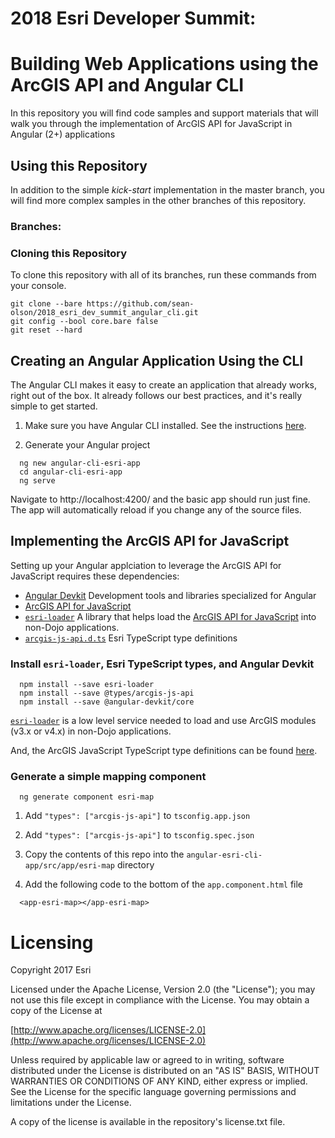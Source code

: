 # 2018 Esri Developer Summit: 
# Building Web Applications using the ArcGIS API and Angular CLI

In this repository you will find code samples and support materials that will walk you through the 
implementation of ArcGIS API for JavaScript in Angular (2+) applications 

## Using this Repository
In addition to the simple *kick-start* implementation in the master branch, you will find more
complex samples in the other branches of this repository.    

### Branches: 

### Cloning this Repository
To clone this repository with all of its branches, run these commands from your console.
````
git clone --bare https://github.com/sean-olson/2018_esri_dev_summit_angular_cli.git
git config --bool core.bare false
git reset --hard
````

## Creating an Angular Application Using the CLI 
The Angular CLI makes it easy to create an application that already works, right out of the box. It already follows our best practices, and it's really simple to get started.

1. Make sure you have Angular CLI installed. See the instructions [here](https://github.com/angular/angular-cli).

2. Generate your Angular project

```
  ng new angular-cli-esri-app
  cd angular-cli-esri-app
  ng serve
```

  Navigate to http://localhost:4200/ and the basic app should run just fine. The app will automatically reload if you change any of the source files.

## Implementing the ArcGIS API for JavaScript

Setting up your Angular applciation to leverage the ArcGIS API for JavaScript requires these dependencies: 

* [Angular Devkit](https://github.com/angular/devkit) Development tools and libraries specialized for Angular
* [ArcGIS API for JavaScript](https://developers.arcgis.com/javascript/)
* [`esri-loader`](https://github.com/Esri/esri-loader) A library that helps load the [ArcGIS API for JavaScript](https://developers.arcgis.com/javascript/) into non-Dojo applications.
* [`arcgis-js-api.d.ts`](https://github.com/Esri/jsapi-resources/tree/master/4.x/typescript) Esri TypeScript type definitions


### Install `esri-loader`, Esri TypeScript types, and Angular Devkit

```
  npm install --save esri-loader
  npm install --save @types/arcgis-js-api
  npm install --save @angular-devkit/core
```

[`esri-loader`](https://github.com/Esri/esri-loader#usage) is a low level service needed to load and use ArcGIS modules (v3.x or v4.x) in non-Dojo applications.

And, the ArcGIS JavaScript TypeScript type definitions can be found [here](https://github.com/Esri/jsapi-resources/tree/master/4.x/typescript).

### Generate a simple mapping component

```
  ng generate component esri-map
```

1. Add `"types": ["arcgis-js-api"]` to `tsconfig.app.json`

2. Add  `"types": ["arcgis-js-api"]` to `tsconfig.spec.json`

3. Copy the contents of this repo into the `angular-esri-cli-app/src/app/esri-map` directory

4. Add the following code to the bottom of the `app.component.html` file

```
  <app-esri-map></app-esri-map>
```

# Licensing

Copyright 2017 Esri

Licensed under the Apache License, Version 2.0 (the "License"); you may not use this file except in compliance with the License. You may obtain a copy of the License at

[http://www.apache.org/licenses/LICENSE-2.0](http://www.apache.org/licenses/LICENSE-2.0)

Unless required by applicable law or agreed to in writing, software distributed under the License is distributed on an "AS IS" BASIS, WITHOUT WARRANTIES OR CONDITIONS OF ANY KIND, either express or implied. See the License for the specific language governing permissions and limitations under the License.

A copy of the license is available in the repository's license.txt file.
